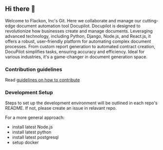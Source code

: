 ## Hi there 👋


Welcome to Flackon, Inc's Git. Here we collaborate and manage our cutting-edge document automation tool Docupilot.
Docupilot is designed to revolutionize how businesses create and manage documents. Leveraging advanced technology,
including Python, Django, Node.js, and React.js, it offers a robust, user-friendly platform for automating complex
document processes. From custom report generation to automated contract creation, DocuPilot simplifies tasks,
ensuring accuracy and efficiency. Ideal for various industries, it's a game-changer in document generation space.


### Contribution guidelines

Read [guidelines on how to contribute](./CONTRIBUTING.md)


### Development Setup

Steps to set up the development environment will be outlined in each repo's README. If not, please create an issue in relavant repo.

For a more general approach:
- install latest Node.js
- install latest python
- install latest postgresql
- setup docker
